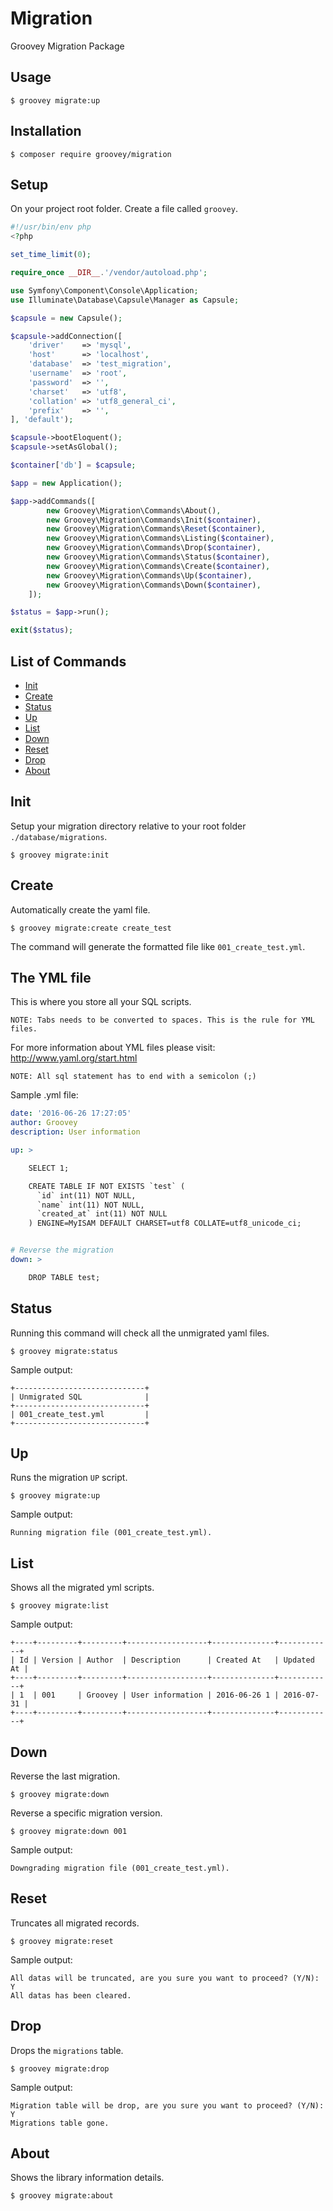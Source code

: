 # Migration

Groovey Migration Package

## Usage

    $ groovey migrate:up

## Installation

    $ composer require groovey/migration


## Setup

On your project root folder. Create a file called `groovey`.

```php
#!/usr/bin/env php
<?php

set_time_limit(0);

require_once __DIR__.'/vendor/autoload.php';

use Symfony\Component\Console\Application;
use Illuminate\Database\Capsule\Manager as Capsule;

$capsule = new Capsule();

$capsule->addConnection([
    'driver'    => 'mysql',
    'host'      => 'localhost',
    'database'  => 'test_migration',
    'username'  => 'root',
    'password'  => '',
    'charset'   => 'utf8',
    'collation' => 'utf8_general_ci',
    'prefix'    => '',
], 'default');

$capsule->bootEloquent();
$capsule->setAsGlobal();

$container['db'] = $capsule;

$app = new Application();

$app->addCommands([
        new Groovey\Migration\Commands\About(),
        new Groovey\Migration\Commands\Init($container),
        new Groovey\Migration\Commands\Reset($container),
        new Groovey\Migration\Commands\Listing($container),
        new Groovey\Migration\Commands\Drop($container),
        new Groovey\Migration\Commands\Status($container),
        new Groovey\Migration\Commands\Create($container),
        new Groovey\Migration\Commands\Up($container),
        new Groovey\Migration\Commands\Down($container),
    ]);

$status = $app->run();

exit($status);
```

## List of Commands

- [Init](#init)
- [Create](#create)
- [Status](#status)
- [Up](#up)
- [List](#list)
- [Down](#down)
- [Reset](#reset)
- [Drop](#drop)
- [About](#about)

## Init

Setup your migration directory relative to your root folder `./database/migrations`.

    $ groovey migrate:init

## Create

Automatically create the yaml file.

    $ groovey migrate:create create_test

The command will generate the formatted file like `001_create_test.yml`.

## The YML file

This is where you store all your SQL scripts.

`NOTE: Tabs needs to be converted to spaces. This is the rule for YML files.`

For more information about YML files please visit: http://www.yaml.org/start.html

`NOTE: All sql statement has to end with a semicolon (;)`

Sample .yml file:

```yml
date: '2016-06-26 17:27:05'
author: Groovey
description: User information

up: >

    SELECT 1;

    CREATE TABLE IF NOT EXISTS `test` (
      `id` int(11) NOT NULL,
      `name` int(11) NOT NULL,
      `created_at` int(11) NOT NULL
    ) ENGINE=MyISAM DEFAULT CHARSET=utf8 COLLATE=utf8_unicode_ci;


# Reverse the migration
down: >

    DROP TABLE test;
```

## Status

Running this command will check all the unmigrated yaml files.

    $ groovey migrate:status

Sample output:

```text
+-----------------------------+
| Unmigrated SQL              |
+-----------------------------+
| 001_create_test.yml         |
+-----------------------------+
```

## Up

Runs the migration `UP` script.

    $ groovey migrate:up


Sample output:

    Running migration file (001_create_test.yml).

## List

Shows all the migrated yml scripts.

    $ groovey migrate:list

Sample output:

```text
+----+---------+---------+------------------+--------------+------------+
| Id | Version | Author  | Description      | Created At   | Updated At |
+----+---------+---------+------------------+--------------+------------+
| 1  | 001     | Groovey | User information | 2016-06-26 1 | 2016-07-31 |
+----+---------+---------+------------------+--------------+------------+
```

## Down

Reverse the last migration.

    $ groovey migrate:down

Reverse a specific migration version.

    $ groovey migrate:down 001

Sample output:

    Downgrading migration file (001_create_test.yml).

## Reset

Truncates all migrated records.

    $ groovey migrate:reset

Sample output:

    All datas will be truncated, are you sure you want to proceed? (Y/N): Y
    All datas has been cleared.

## Drop

Drops the `migrations` table.

    $ groovey migrate:drop

Sample output:

    Migration table will be drop, are you sure you want to proceed? (Y/N): Y
    Migrations table gone.

## About

Shows the library information details.

    $ groovey migrate:about